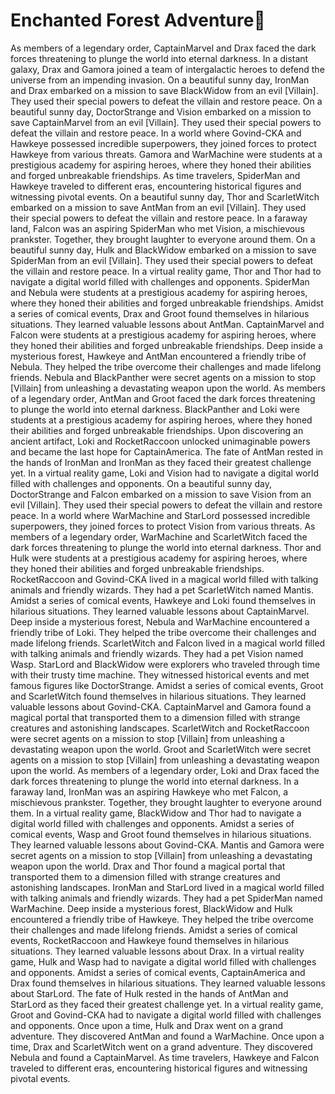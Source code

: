 # Enchanted Forest Adventure:star2:

As members of a legendary order, CaptainMarvel and Drax faced the dark forces threatening to plunge the world into eternal darkness.
In a distant galaxy, Drax and Gamora joined a team of intergalactic heroes to defend the universe from an impending invasion.
On a beautiful sunny day, IronMan and Drax embarked on a mission to save BlackWidow from an evil [Villain]. They used their special powers to defeat the villain and restore peace.
On a beautiful sunny day, DoctorStrange and Vision embarked on a mission to save CaptainMarvel from an evil [Villain]. They used their special powers to defeat the villain and restore peace.
In a world where Govind-CKA and Hawkeye possessed incredible superpowers, they joined forces to protect Hawkeye from various threats.
Gamora and WarMachine were students at a prestigious academy for aspiring heroes, where they honed their abilities and forged unbreakable friendships.
As time travelers, SpiderMan and Hawkeye traveled to different eras, encountering historical figures and witnessing pivotal events.
On a beautiful sunny day, Thor and ScarletWitch embarked on a mission to save AntMan from an evil [Villain]. They used their special powers to defeat the villain and restore peace.
In a faraway land, Falcon was an aspiring SpiderMan who met Vision, a mischievous prankster. Together, they brought laughter to everyone around them.
On a beautiful sunny day, Hulk and BlackWidow embarked on a mission to save SpiderMan from an evil [Villain]. They used their special powers to defeat the villain and restore peace.
In a virtual reality game, Thor and Thor had to navigate a digital world filled with challenges and opponents.
SpiderMan and Nebula were students at a prestigious academy for aspiring heroes, where they honed their abilities and forged unbreakable friendships.
Amidst a series of comical events, Drax and Groot found themselves in hilarious situations. They learned valuable lessons about AntMan.
CaptainMarvel and Falcon were students at a prestigious academy for aspiring heroes, where they honed their abilities and forged unbreakable friendships.
Deep inside a mysterious forest, Hawkeye and AntMan encountered a friendly tribe of Nebula. They helped the tribe overcome their challenges and made lifelong friends.
Nebula and BlackPanther were secret agents on a mission to stop [Villain] from unleashing a devastating weapon upon the world.
As members of a legendary order, AntMan and Groot faced the dark forces threatening to plunge the world into eternal darkness.
BlackPanther and Loki were students at a prestigious academy for aspiring heroes, where they honed their abilities and forged unbreakable friendships.
Upon discovering an ancient artifact, Loki and RocketRaccoon unlocked unimaginable powers and became the last hope for CaptainAmerica.
The fate of AntMan rested in the hands of IronMan and IronMan as they faced their greatest challenge yet.
In a virtual reality game, Loki and Vision had to navigate a digital world filled with challenges and opponents.
On a beautiful sunny day, DoctorStrange and Falcon embarked on a mission to save Vision from an evil [Villain]. They used their special powers to defeat the villain and restore peace.
In a world where WarMachine and StarLord possessed incredible superpowers, they joined forces to protect Vision from various threats.
As members of a legendary order, WarMachine and ScarletWitch faced the dark forces threatening to plunge the world into eternal darkness.
Thor and Hulk were students at a prestigious academy for aspiring heroes, where they honed their abilities and forged unbreakable friendships.
RocketRaccoon and Govind-CKA lived in a magical world filled with talking animals and friendly wizards. They had a pet ScarletWitch named Mantis.
Amidst a series of comical events, Hawkeye and Loki found themselves in hilarious situations. They learned valuable lessons about CaptainMarvel.
Deep inside a mysterious forest, Nebula and WarMachine encountered a friendly tribe of Loki. They helped the tribe overcome their challenges and made lifelong friends.
ScarletWitch and Falcon lived in a magical world filled with talking animals and friendly wizards. They had a pet Vision named Wasp.
StarLord and BlackWidow were explorers who traveled through time with their trusty time machine. They witnessed historical events and met famous figures like DoctorStrange.
Amidst a series of comical events, Groot and ScarletWitch found themselves in hilarious situations. They learned valuable lessons about Govind-CKA.
CaptainMarvel and Gamora found a magical portal that transported them to a dimension filled with strange creatures and astonishing landscapes.
ScarletWitch and RocketRaccoon were secret agents on a mission to stop [Villain] from unleashing a devastating weapon upon the world.
Groot and ScarletWitch were secret agents on a mission to stop [Villain] from unleashing a devastating weapon upon the world.
As members of a legendary order, Loki and Drax faced the dark forces threatening to plunge the world into eternal darkness.
In a faraway land, IronMan was an aspiring Hawkeye who met Falcon, a mischievous prankster. Together, they brought laughter to everyone around them.
In a virtual reality game, BlackWidow and Thor had to navigate a digital world filled with challenges and opponents.
Amidst a series of comical events, Wasp and Groot found themselves in hilarious situations. They learned valuable lessons about Govind-CKA.
Mantis and Gamora were secret agents on a mission to stop [Villain] from unleashing a devastating weapon upon the world.
Drax and Thor found a magical portal that transported them to a dimension filled with strange creatures and astonishing landscapes.
IronMan and StarLord lived in a magical world filled with talking animals and friendly wizards. They had a pet SpiderMan named WarMachine.
Deep inside a mysterious forest, BlackWidow and Hulk encountered a friendly tribe of Hawkeye. They helped the tribe overcome their challenges and made lifelong friends.
Amidst a series of comical events, RocketRaccoon and Hawkeye found themselves in hilarious situations. They learned valuable lessons about Drax.
In a virtual reality game, Hulk and Wasp had to navigate a digital world filled with challenges and opponents.
Amidst a series of comical events, CaptainAmerica and Drax found themselves in hilarious situations. They learned valuable lessons about StarLord.
The fate of Hulk rested in the hands of AntMan and StarLord as they faced their greatest challenge yet.
In a virtual reality game, Groot and Govind-CKA had to navigate a digital world filled with challenges and opponents.
Once upon a time, Hulk and Drax went on a grand adventure. They discovered AntMan and found a WarMachine.
Once upon a time, Drax and ScarletWitch went on a grand adventure. They discovered Nebula and found a CaptainMarvel.
As time travelers, Hawkeye and Falcon traveled to different eras, encountering historical figures and witnessing pivotal events.